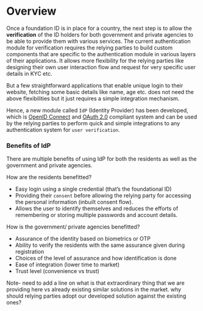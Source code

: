 # Overview

Once a foundation ID is in place for a country, the next step is to allow the **verification** of the ID holders for both government and private agencies to be able to provide them with various services. The current authentication module for verification requires the relying parties to build custom components that are specific to the authentication module in various layers of their applications. It allows more flexibility for the relying parties like designing their own user interaction flow and request for very specific user details in KYC etc.

But a few straightforward applications that enable unique login to their website, fetching some basic details like name, age etc. does not need the above flexibilities but it just requires a simple integration mechanism.

Hence, a new module called `IdP` (Identity Provider) has been developed, which is [OpenID Connect](https://openid.net/connect/) and [OAuth 2.0](https://oauth.net/2/) compliant system and can be used by the relying parties to perform quick and simple integrations to any authentication system for `user verification`.

### Benefits of IdP

There are multiple benefits of using IdP for both the residents as well as the government and private agencies.

How are the residents benefitted?

* Easy login using a single credential (that’s the foundational ID)
* Providing their `consent` before allowing the relying party for accessing the personal information (inbuilt consent flow).
* Allows the user to identify themselves and reduces the efforts of remembering or storing multiple passwords and account details.

How is the government/ private agencies benefitted?

* Assurance of the identity based on biometrics or OTP&#x20;
* Ability to verify the residents with the same assurance given during registration
* Choices of the level of assurance and how identification is done
* Ease of integration (lower time to market)
* Trust level (convenience vs trust)



Note- need to add a line on what is that extraordinary thing that we are providing here vs already existing similar solutions in the market. why should relying parties adopt our developed solution against the existing ones?

